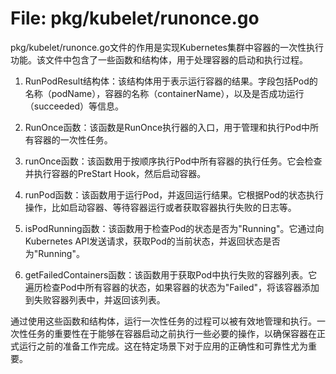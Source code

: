 # File: pkg/kubelet/runonce.go

pkg/kubelet/runonce.go文件的作用是实现Kubernetes集群中容器的一次性执行功能。该文件中包含了一些函数和结构体，用于处理容器的启动和执行过程。

1. RunPodResult结构体：该结构体用于表示运行容器的结果。字段包括Pod的名称（podName），容器的名称（containerName），以及是否成功运行（succeeded）等信息。

2. RunOnce函数：该函数是RunOnce执行器的入口，用于管理和执行Pod中所有容器的一次性任务。

3. runOnce函数：该函数用于按顺序执行Pod中所有容器的执行任务。它会检查并执行容器的PreStart Hook，然后启动容器。

4. runPod函数：该函数用于运行Pod，并返回运行结果。它根据Pod的状态执行操作，比如启动容器、等待容器运行或者获取容器执行失败的日志等。

5. isPodRunning函数：该函数用于检查Pod的状态是否为"Running"。它通过向Kubernetes API发送请求，获取Pod的当前状态，并返回状态是否为"Running"。

6. getFailedContainers函数：该函数用于获取Pod中执行失败的容器列表。它遍历检查Pod中所有容器的状态，如果容器的状态为"Failed"，将该容器添加到失败容器列表中，并返回该列表。

通过使用这些函数和结构体，运行一次性任务的过程可以被有效地管理和执行。一次性任务的重要性在于能够在容器启动之前执行一些必要的操作，以确保容器在正式运行之前的准备工作完成。这在特定场景下对于应用的正确性和可靠性尤为重要。

